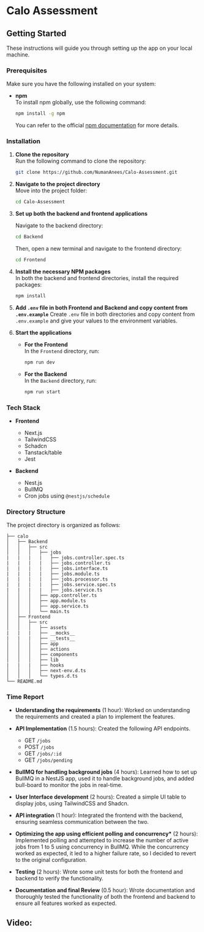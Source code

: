 # Calo Assessment

## Getting Started

These instructions will guide you through setting up the app on your local machine.

### Prerequisites

Make sure you have the following installed on your system:

- **npm**  
  To install npm globally, use the following command:
  ```sh
  npm install -g npm
  ```
  You can refer to the official [npm documentation](https://docs.npmjs.com/downloading-and-installing-node-js-and-npm) for more details.

### Installation

1. **Clone the repository**  
   Run the following command to clone the repository:

   ```sh
   git clone https://github.com/NumanAnees/Calo-Assessment.git
   ```

2. **Navigate to the project directory**  
   Move into the project folder:

   ```sh
   cd Calo-Assessment
   ```

3. **Set up both the backend and frontend applications**

   Navigate to the backend directory:

   ```sh
   cd Backend
   ```

   Then, open a new terminal and navigate to the frontend directory:

   ```sh
   cd Frontend
   ```

4. **Install the necessary NPM packages**  
   In both the backend and frontend directories, install the required packages:

   ```sh
   npm install
   ```

5. **Add `.env` file in both Frontend and Backend and copy content from `.env.example`**
   Create `.env` file in both directories and copy content from `.env.example` and give your values to the environment variables.

6. **Start the applications**
   - **For the Frontend**  
     In the `Frontend` directory, run:
     ```sh
     npm run dev
     ```
   - **For the Backend**  
     In the `Backend` directory, run:
     ```sh
     npm run start
     ```

### Tech Stack

- **Frontend**

  - Next.js
  - TailwindCSS
  - Schadcn
  - Tanstack/table
  - Jest

- **Backend**
  - Nest.js
  - BullMQ
  - Cron jobs using `@nestjs/schedule`

### Directory Structure

The project directory is organized as follows:

```
├── calo
│   ├── Backend
│   │   ├── src
│   │   │   ├── jobs
|   |   |   |   ├── jobs.controller.spec.ts
|   |   |   |   ├── jobs.controller.ts
|   |   |   |   ├── jobs.interface.ts
|   |   |   |   ├── jobs.module.ts
|   |   |   |   ├── jobs.processor.ts
|   |   |   |   ├── jobs.service.spec.ts
|   |   |   |   ├── jobs.service.ts
│   │   │   ├── app.controller.ts
│   │   │   ├── app.module.ts
│   │   │   ├── app.service.ts
│   │   │   └── main.ts
│   ├── Frontend
│   │   ├── src
│   │   │   ├── assets
|   |   |   ├── __mocks__
|   |   |   ├── __tests__
│   │   │   ├── app
│   │   │   ├── actions
│   │   │   ├── components
│   │   │   ├── lib
|   |   |   ├── hooks
│   │   │   ├── next-env.d.ts
│   │   │   └── types.d.ts
└── README.md
```

### Time Report

- **Understanding the requirements** (1 hour):
  Worked on understanding the requirements and created a plan to implement the features.
- **API Implementation** (1.5 hours):
  Created the following API endpoints.

  - GET `/jobs`
  - POST `/jobs`
  - GET `/jobs/:id`
  - GET `/jobs/pending`

- **BullMQ for handling background jobs** (4 hours):
  Learned how to set up BullMQ in a NestJS app, used it to handle background jobs, and added bull-board to monitor the jobs in real-time.
- **User Interface development** (2 hours):
  Created a simple UI table to display jobs, using TailwindCSS and Shadcn.
- **API integration** (1 hour):
  Integrated the frontend with the backend, ensuring seamless communication between the two.
- **Optimizing the app using efficient polling and concurrency\*** (2 hours):
  Implemented polling and attempted to increase the number of active jobs from 1 to 5 using concurrency in BullMQ. While the concurrency worked as expected, it led to a higher failure rate, so I decided to revert to the original configuration.
- **Testing** (2 hours):
  Wrote some unit tests for both the frontend and backend to verify the functionality.
- **Documentation and final Review** (0.5 hour):
  Wrote documentation and thoroughly tested the functionality of both the frontend and backend to ensure all features worked as expected.

## Video:
